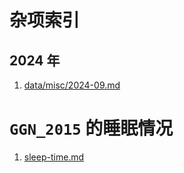#  杂项索引

## 2024 年

1. [data/misc/2024-09.md](./2024-09.md)

# `GGN_2015` 的睡眠情况

1. [sleep-time.md](./sleep-time.md)

